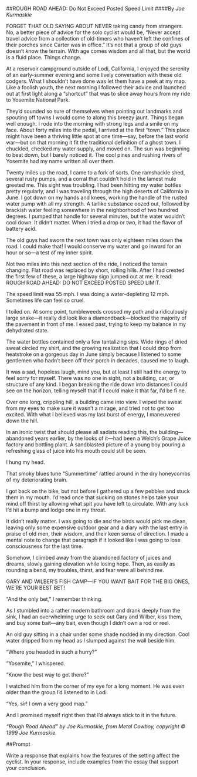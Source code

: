 ##ROUGH ROAD AHEAD: Do Not Exceed Posted Speed Limit 
####By <i>Joe Kurmaskie</i>
<p>FORGET THAT OLD SAYING ABOUT NEVER taking candy from strangers. No, a better piece of advice for the solo cyclist would be, “Never accept travel advice from a collection of old-timers who haven’t left the confines of their porches since Carter was in office.” It’s not that a group of old guys doesn’t know the terrain. With age comes wisdom and all that, but the world is a fluid place. Things change.</p>
<p>At a reservoir campground outside of Lodi, California, I enjoyed the serenity of an early-summer evening and some lively conversation with these old codgers. What I shouldn’t have done was let them have a peek at my map. Like a foolish youth, the next morning I followed their advice and launched out at first light along a “shortcut” that was to slice away hours from my ride to Yosemite National Park.</p>
<p>They’d sounded so sure of themselves when pointing out landmarks and spouting off towns I would come to along this breezy jaunt. Things began well enough. I rode into the morning with strong legs and a smile on my face. About forty miles into the pedal, I arrived at the first “town.” This place might have been a thriving little spot at one time—say, before the last world war—but on that morning it fit the traditional definition of a ghost town. I chuckled, checked my water supply, and moved on. The sun was beginning to beat down, but I barely noticed it. The cool pines and rushing rivers of Yosemite had my name written all over them. </p>
<p>Twenty miles up the road, I came to a fork of sorts. One ramshackle shed, several rusty pumps, and a corral that couldn’t hold in the lamest mule greeted me. This sight was troubling. I had been hitting my water bottles pretty regularly, and I was traveling through the high deserts of California in June.
I got down on my hands and knees, working the handle of the rusted water pump with all my strength. A tarlike substance oozed out, followed by brackish water feeling somewhere in the neighborhood of two hundred degrees. I pumped that handle for several minutes, but the water wouldn’t cool down. It didn’t matter. When I tried a drop or two, it had the flavor of battery acid.</p>
<p>The old guys had sworn the next town was only eighteen miles down the road. I could make that! I would conserve my water and go inward for an hour or so—a test of my inner spirit. </p>
<p>Not two miles into this next section of the ride, I noticed the terrain changing. Flat road was replaced by short, rolling hills. After I had crested the first few of these, a large highway sign jumped out at me. It read: ROUGH ROAD AHEAD: DO NOT EXCEED POSTED SPEED LIMIT.</p>
<p>The speed limit was 55 mph. I was doing a water-depleting 12 mph. Sometimes life can feel so cruel. </p>
<p>I toiled on. At some point, tumbleweeds crossed my path and a ridiculously large snake—it really did look like a diamondback—blocked the majority of the pavement in front of me. I eased past, trying to keep my balance in my dehydrated state.</p>
<p>The water bottles contained only a few tantalizing sips. Wide rings of dried sweat circled my shirt, and the growing realization that I could drop from heatstroke on a gorgeous day in June simply because I listened to some gentlemen who hadn’t been off their porch in decades, caused me to laugh.</p>
<p>It was a sad, hopeless laugh, mind you, but at least I still had the energy to feel sorry for myself. There was no one in sight, not a building, car, or structure of any kind. I began breaking the ride down into distances I could see on the horizon, telling myself that if I could make it that far, I’d be fi ne.</p>
<p>Over one long, crippling hill, a building came into view. I wiped the sweat from my eyes to make sure it wasn’t a mirage, and tried not to get too excited. With what I believed was my last burst of energy, I maneuvered down the hill.</p>
<p>In an ironic twist that should please all sadists reading this, the building—abandoned years earlier, by the looks of it—had been a Welch’s Grape Juice factory and bottling plant. A sandblasted picture of a young boy pouring a refreshing glass of juice into his mouth could still be seen.</p>
<p>I hung my head.</p>
<p>That smoky blues tune “Summertime” rattled around in the dry honeycombs of my deteriorating brain.</p>
<p>I got back on the bike, but not before I gathered up a few pebbles and stuck them in my mouth. I’d read once that sucking on stones helps take your mind off thirst by allowing what spit you have left to circulate. With any luck I’d hit a bump and lodge one in my throat.</p>
<p>It didn’t really matter. I was going to die and the birds would pick me clean, leaving only some expensive outdoor gear and a diary with the last entry in praise of old men, their wisdom, and their keen sense of direction. I made a mental note to change that paragraph if it looked like I was going to lose consciousness for the last time.</p>
<p>Somehow, I climbed away from the abandoned factory of juices and dreams, slowly gaining elevation while losing hope. Then, as easily as rounding a bend, my troubles, thirst, and fear were all behind me.</p>
<p>GARY AND WILBER’S FISH CAMP—IF YOU WANT BAIT FOR THE BIG ONES, WE’RE YOUR BEST BET!</p>
<p>“And the only bet,” I remember thinking.</p>
<p>As I stumbled into a rather modern bathroom and drank deeply from the sink, I had an overwhelming urge to seek out Gary and Wilber, kiss them, and buy some bait—any bait, even though I didn’t own a rod or reel.</p>
<p>An old guy sitting in a chair under some shade nodded in my direction. Cool water dripped from my head as I slumped against the wall beside him.</p>
<p>“Where you headed in such a hurry?”</p>
<p>“Yosemite,” I whispered.</p>
<p>“Know the best way to get there?”</p>
<p>I watched him from the corner of my eye for a long moment. He was even older than the group I’d listened to in Lodi.</p>
<p>“Yes, sir! I own a very good map.”</p>
<p>And I promised myself right then that I’d always stick to it in the future.</p>
<p><i>“Rough Road Ahead” by Joe Kurmaskie, from Metal Cowboy, copyright © 1999 Joe Kurmaskie.</i></p>
##Prompt
<p>Write a response that explains how the features of the setting affect the cyclist. In your response, include examples from the essay that support your conclusion.</p>
